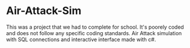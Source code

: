 # Air-Attack-Sim
This was a project that we had to complete for school. It's poorely coded and does not follow any specific coding standards. Air Attack simulation with SQL connections and interactive interface made with c#.
